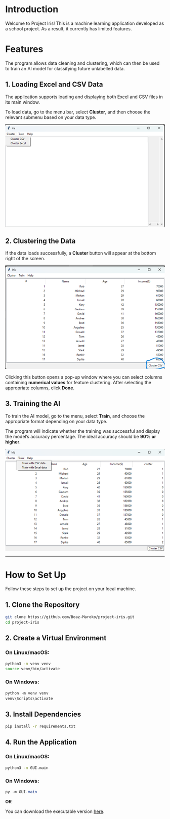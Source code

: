 
# Introduction
Welcome to Project Iris! This is a machine learning application developed as a school project. As a result, it currently has limited features.

# Features
The program allows data cleaning and clustering, which can then be used to train an AI model for classifying future unlabelled data.

## 1. Loading Excel and CSV Data
The application supports loading and displaying both Excel and CSV files in its main window.

To load data, go to the menu bar, select **Cluster**, and then choose the relevant submenu based on your data type.

![Loading Data](./src/images/load.png)

## 2. Clustering the Data
If the data loads successfully, a **Cluster** button will appear at the bottom right of the screen.

![Cluster Data](./src/images/cluster.png)

Clicking this button opens a pop-up window where you can select columns containing **numerical values** for feature clustering. After selecting the appropriate columns, click **Done**.

## 3. Training the AI
To train the AI model, go to the menu, select **Train**, and choose the appropriate format depending on your data type.

The program will indicate whether the training was successful and display the model’s accuracy percentage. The ideal accuracy should be **90% or higher**.

![Train Data](./src/images/train.png)

---

# How to Set Up

Follow these steps to set up the project on your local machine.

## 1. Clone the Repository
```bash
git clone https://github.com/Boaz-Maroko/project-iris.git
cd project-iris
```

## 2. Create a Virtual Environment

### On Linux/macOS:
```bash
python3 -m venv venv
source venv/bin/activate
```

### On Windows:
```powershell
python -m venv venv
venv\Scripts\activate
```

## 3. Install Dependencies
```bash
pip install -r requirements.txt
```

## 4. Run the Application

### On Linux/macOS:
```bash
python3 -m GUI.main
```

### On Windows:
```powershell
py -m GUI.main
```

**OR**

You can download the executable version [here](https://github.com/Boaz-Maroko/project-iris/releases/tag/v1.0.0).
